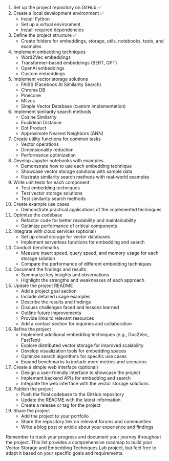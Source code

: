 1. Set up the project repository on GitHub ✅
2. Create a local development environment ✅
   - Install Python
   - Set up a virtual environment
   - Install required dependencies
3. Define the project structure ✅
   - Create folders for embeddings, storage, utils, notebooks, tests, and examples
4. Implement embedding techniques
   - Word2Vec embeddings
   - Transformer-based embeddings (BERT, GPT)
   - OpenAI embeddings
   - Custom embeddings
5. Implement vector storage solutions
   - FAISS (Facebook AI Similarity Search)
   - Chroma DB
   - Pinecone
   - Milvus
   - Simple Vector Database (custom implementation)
6. Implement similarity search methods
   - Cosine Similarity
   - Euclidean Distance
   - Dot Product
   - Approximate Nearest Neighbors (ANN)
7. Create utility functions for common tasks
   - Vector operations
   - Dimensionality reduction
   - Performance optimization
8. Develop Jupyter notebooks with examples
   - Demonstrate how to use each embedding technique
   - Showcase vector storage solutions with sample data
   - Illustrate similarity search methods with real-world examples
9. Write unit tests for each component
   - Test embedding techniques
   - Test vector storage solutions
   - Test similarity search methods
10. Create example use cases
    - Demonstrate practical applications of the implemented techniques
11. Optimize the codebase
    - Refactor code for better readability and maintainability
    - Optimize performance of critical components
12. Integrate with cloud services (optional)
    - Set up cloud storage for vector databases
    - Implement serverless functions for embedding and search
13. Conduct benchmarks
    - Measure insert speed, query speed, and memory usage for each storage solution
    - Compare the performance of different embedding techniques
14. Document the findings and results
    - Summarize key insights and observations
    - Highlight the strengths and weaknesses of each approach
15. Update the project README
    - Add a project goal section
    - Include detailed usage examples
    - Describe the results and findings
    - Discuss challenges faced and lessons learned
    - Outline future improvements
    - Provide links to relevant resources
    - Add a contact section for inquiries and collaboration
16. Refine the project
    - Implement additional embedding techniques (e.g., Doc2Vec, FastText)
    - Explore distributed vector storage for improved scalability
    - Develop visualization tools for embedding spaces
    - Optimize search algorithms for specific use cases
    - Expand benchmarks to include more metrics and scenarios
17. Create a simple web interface (optional)
    - Design a user-friendly interface to showcase the project
    - Implement backend APIs for embedding and search
    - Integrate the web interface with the vector storage solutions
18. Publish the project
    - Push the final codebase to the GitHub repository
    - Update the README with the latest information
    - Create a release or tag for the project
19. Share the project
    - Add the project to your portfolio
    - Share the repository link on relevant forums and communities
    - Write a blog post or article about your experience and findings

Remember to track your progress and document your journey throughout the project. This list provides a comprehensive roadmap to build your Vector Storage and Embedding Techniques Lab project, but feel free to adapt it based on your specific goals and requirements.